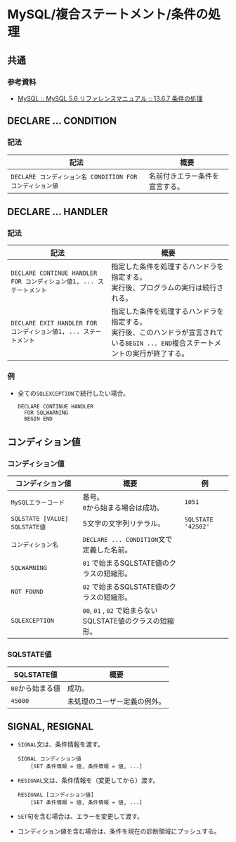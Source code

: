 # MySQL/複合ステートメント/条件の処理

## 共通

### 参考資料

- [MySQL :: MySQL 5.6 リファレンスマニュアル :: 13.6.7 条件の処理](https://dev.mysql.com/doc/refman/5.6/ja/condition-handling.html)

## DECLARE ... CONDITION

### 記法

| 記法                                                      | 概要                           |
| --------------------------------------------------------- | ------------------------------ |
| `DECLARE コンディション名 CONDITION FOR コンディション値` | 名前付きエラー条件を宣言する。 |

## DECLARE ... HANDLER

### 記法

| 記法                                                         | 概要                                                         |
| ------------------------------------------------------------ | ------------------------------------------------------------ |
| `DECLARE CONTINUE HANDLER FOR コンディション値1, ... ステートメント` | 指定した条件を処理するハンドラを指定する。<br />実行後、プログラムの実行は続行される。 |
| `DECLARE EXIT HANDLER FOR コンディション値1, ... ステートメント` | 指定した条件を処理するハンドラを指定する。<br />実行後、このハンドラが宣言されている`BEGIN ... END`複合ステートメントの実行が終了する。 |

### 例

- 全ての`SQLEXCEPTION`で続行したい場合。

  ```mysql
  DECLARE CONTINUE HANDLER
    FOR SQLWARNING
    BEGIN END
  ```

## コンディション値

### コンディション値

| コンディション値              | 概要                                                       | 例                 |
| ----------------------------- | ---------------------------------------------------------- | ------------------ |
| `MySQLエラーコード`           | 番号。<br />`0`から始まる場合は成功。                      | `1051`             |
| `SQLSTATE [VALUE] SQLSTATE値` | 5文字の文字列リテラル。                                    | `SQLSTATE '42S02'` |
| `コンディション名`            | `DECLARE ... CONDITION`文で定義した名前。                  |                    |
| `SQLWARNING`                  | `01` で始まるSQLSTATE値のクラスの短縮形。                  |                    |
| `NOT FOUND`                   | `02` で始まるSQLSTATE値のクラスの短縮形。                  |                    |
| `SQLEXCEPTION`                | `00`, `01` , `02` で始まらないSQLSTATE値のクラスの短縮形。 |                    |

### SQLSTATE値

| SQLSTATE値       | 概要                         |
| ---------------- | ---------------------------- |
| `00`から始まる値 | 成功。                       |
| `45000`          | 未処理のユーザー定義の例外。 |

## SIGNAL, RESIGNAL

- `SIGNAL`文は、条件情報を渡す。

  ```mysql
  SIGNAL コンディション値
      [SET 条件情報 = 値, 条件情報 = 値, ...]
  ```

- `RESIGNAL`文は、条件情報を（変更してから）渡す。

  ```mysql
  RESIGNAL [コンディション値]
      [SET 条件情報 = 値, 条件情報 = 値, ...]
  ```

- `SET`句を含む場合は、エラーを変更して渡す。

- コンディション値を含む場合は、条件を現在の診断領域にプッシュする。
